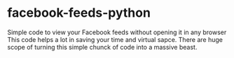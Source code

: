 # facebook-feeds-python
Simple code to view your Facebook feeds without opening it in any browser
This code helps a lot in saving your time and virtual sapce.
There are huge scope of turning this simple chunck of code into a massive beast. 
